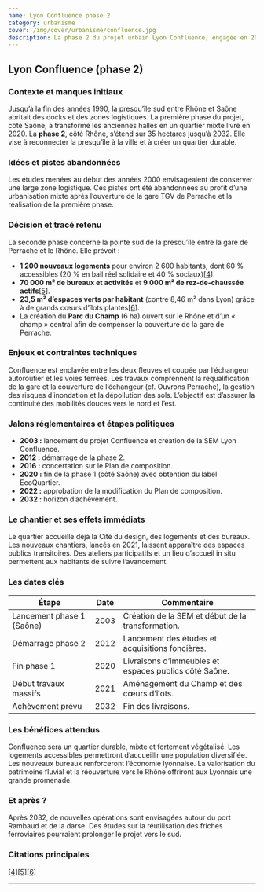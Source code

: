 ```yaml
---
name: Lyon Confluence phase 2
category: urbanisme
cover: /img/cover/urbanisme/confluence.jpg
description: La phase 2 du projet urbain Lyon Confluence, engagée en 2012 et prévue jusqu’en 2032, concerne 35 hectares côté Rhône entre la gare de Perrache et le fleuve. Elle prévoit 1 200 logements (dont 60 % accessibles), 70 000 m² de bureaux, 9 000 m² de commerces, 23,5 m² d’espaces verts par habitant et la création du parc du Champ (6 ha). Les travaux incluent la requalification de la gare de Perrache, la dépollution et la gestion des risques d’inondation, avec pour objectifs la mixité fonctionnelle, la continuité des mobilités douces et l’ouverture du quartier sur le Rhône.
---
```

## Lyon Confluence (phase 2)

### Contexte et manques initiaux

Jusqu’à la fin des années 1990, la presqu’île sud entre Rhône et Saône abritait des docks et des zones logistiques. La première phase du projet, côté Saône, a transformé les anciennes halles en un quartier mixte livré en 2020. La **phase 2**, côté Rhône, s’étend sur 35 hectares jusqu’à 2032. Elle vise à reconnecter la presqu’île à la ville et à créer un quartier durable.

### Idées et pistes abandonnées

Les études menées au début des années 2000 envisageaient de conserver une large zone logistique. Ces pistes ont été abandonnées au profit d’une urbanisation mixte après l’ouverture de la gare TGV de Perrache et la réalisation de la première phase.

### Décision et tracé retenu

La seconde phase concerne la pointe sud de la presqu’île entre la gare de Perrache et le Rhône. Elle prévoit :

- **1 200 nouveaux logements** pour environ 2 600 habitants, dont 60 % accessibles (20 % en bail réel solidaire et 40 % sociaux)[\[4\]](https://www.grandlyon.com/mes-services-au-quotidien/sinformer-sur-les-projets-urbains-dans-la-metropole/lyon-confluence#:~:text=%C3%80%20retenir).
- **70 000 m² de bureaux et activités** et **9 000 m² de rez‑de‑chaussée actifs**[\[5\]](https://www.grandlyon.com/mes-services-au-quotidien/sinformer-sur-les-projets-urbains-dans-la-metropole/lyon-confluence#:~:text=La%20Confluence%20offrira%2C%20%C3%A0%20terme%2C,donn%C3%A9es%202019).
- **23,5 m² d’espaces verts par habitant** (contre 8,46 m² dans Lyon) grâce à de grands cœurs d’îlots plantés[\[6\]](https://www.grandlyon.com/mes-services-au-quotidien/sinformer-sur-les-projets-urbains-dans-la-metropole/lyon-confluence#:~:text=Lanc%C3%A9e%20en%202003%2C%20la%20premi%C3%A8re,territoire%20dynamique%2C%20attractif%20et%20accessible).
- La création du **Parc du Champ** (6 ha) ouvert sur le Rhône et d’un « champ » central afin de compenser la couverture de la gare de Perrache.

### Enjeux et contraintes techniques

Confluence est enclavée entre les deux fleuves et coupée par l’échangeur autoroutier et les voies ferrées. Les travaux comprennent la requalification de la gare et la couverture de l’échangeur (cf. Ouvrons Perrache), la gestion des risques d’inondation et la dépollution des sols. L’objectif est d’assurer la continuité des mobilités douces vers le nord et l’est.

### Jalons réglementaires et étapes politiques

- **2003 :** lancement du projet Confluence et création de la SEM Lyon Confluence.
- **2012 :** démarrage de la phase 2.
- **2016 :** concertation sur le Plan de composition.
- **2020 :** fin de la phase 1 (côté Saône) avec obtention du label EcoQuartier.
- **2022 :** approbation de la modification du Plan de composition.
- **2032 :** horizon d’achèvement.

### Le chantier et ses effets immédiats

Le quartier accueille déjà la Cité du design, des logements et des bureaux. Les nouveaux chantiers, lancés en 2021, laissent apparaître des espaces publics transitoires. Des ateliers participatifs et un lieu d’accueil in situ permettent aux habitants de suivre l’avancement.

### Les dates clés

| Étape | Date | Commentaire |
| --- | --- | --- |
| Lancement phase 1 (Saône) | 2003 | Création de la SEM et début de la transformation. |
| Démarrage phase 2 | 2012 | Lancement des études et acquisitions foncières. |
| Fin phase 1 | 2020 | Livraisons d’immeubles et espaces publics côté Saône. |
| Début travaux massifs | 2021 | Aménagement du Champ et des cœurs d’îlots. |
| Achèvement prévu | 2032 | Fin des livraisons. |

### Les bénéfices attendus

Confluence sera un quartier durable, mixte et fortement végétalisé. Les logements accessibles permettront d’accueillir une population diversifiée. Les nouveaux bureaux renforceront l’économie lyonnaise. La valorisation du patrimoine fluvial et la réouverture vers le Rhône offriront aux Lyonnais une grande promenade.

### Et après ?

Après 2032, de nouvelles opérations sont envisagées autour du port Rambaud et de la darse. Des études sur la réutilisation des friches ferroviaires pourraient prolonger le projet vers le sud.

### Citations principales

[\[4\]](https://www.grandlyon.com/mes-services-au-quotidien/sinformer-sur-les-projets-urbains-dans-la-metropole/lyon-confluence#:~:text=%C3%80%20retenir)[\[5\]](https://www.grandlyon.com/mes-services-au-quotidien/sinformer-sur-les-projets-urbains-dans-la-metropole/lyon-confluence#:~:text=La%20Confluence%20offrira%2C%20%C3%A0%20terme%2C,donn%C3%A9es%202019)[\[6\]](https://www.grandlyon.com/mes-services-au-quotidien/sinformer-sur-les-projets-urbains-dans-la-metropole/lyon-confluence#:~:text=Lanc%C3%A9e%20en%202003%2C%20la%20premi%C3%A8re,territoire%20dynamique%2C%20attractif%20et%20accessible)

---
